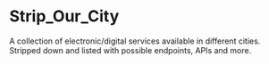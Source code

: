 # Strip_Our_City
A collection of electronic/digital services available in different cities. Stripped down and listed with possible endpoints, APIs and more.
